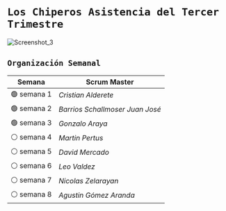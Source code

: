 # `Los Chiperos Asistencia del Tercer Trimestre`
![Screenshot_3](https://user-images.githubusercontent.com/96781254/233228206-40c6d2bc-0e2d-4aae-851e-ebd49c7e3481.jpg)


## `Organización Semanal`

| **Semana** | **Scrum Master** |
| ---- | ---- |
| 🟢 semana 1 | *Cristian Alderete* |
| 🟢 semana 2 | *Barrios Schallmoser Juan José* |
| 🟢 semana 3 | *Gonzalo Araya* |
| ⚪ semana 4 | *Martin Pertus* |
| ⚪ semana 5 | *David Mercado* |
| ⚪ semana 6 | *Leo Valdez* |
| ⚪ semana 7 | *Nicolas Zelarayan* |
| ⚪ semana 8 | *Agustin Gómez Aranda* |
